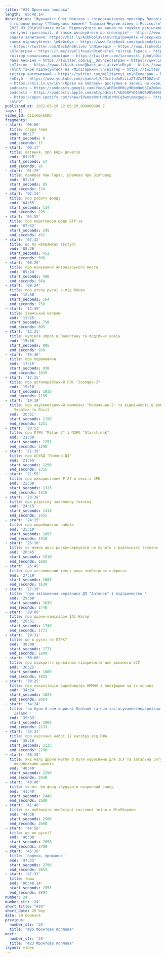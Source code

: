 ```yaml
---
title: "#24 Фронтова поплава"
length: '00:48:14'
description: "Журналіст Олег Новіков і співорганізатор простору Валерій Агєєв обговорюють
  з головою фонду \"Повернись живим\" Тарасом Чмутом війну з Росією.\n\nВипуск за
  2022.03.29\n\nСтавте лайк! Підписуйтеся на канал та тицяйте дзвіночок, щоб не пропустити
  наступні трансляції. А також доєднуйтеся до спонсорів! – https://www.youtube.com/channel/UCwCkRo2WQx_9JRWISLC47fw/join\n\n‼️Щоб
  задати запитання: https://bit.ly/AskPoplava\n\nПідтримуйте «Повернись Живим»: \nhttps://www.comebackalive.in.ua/donate\n\nА
  також підписуйтеся: \nФейсбук – https://www.facebook.com/backandalive \nТвіттер
  – https://twitter.com/BackAndAlive/ \nЛінкедін – https://www.linkedin.com/company/come-back-alive/
  \nТелеграм – https://t.me/savelifeua\nОсобистий твіттер Тараса – https://twitter.com/TarasChmut\nОсобистий
  твіттер начальника розвідки – https://twitter.com/tarnovski_john\nОсобистий твіттер
  пана Аноніма – https://twitter.com/Lg__Dn\nІнстаграм – https://www.instagram.com/savelife.in.ua/
  \nТікток – https://www.tiktok.com/@back_and_alive\nЮтуб – https://www.youtube.com/channel/UCGIa6LSAw2Cl_P-DFv2pHXQ
  \n\nА також підписуйтеся на «Мілітарний»:\nТвіттер – https://twitter.com/mil_in_ua\nТа
  твіттер англомовний – https://twitter.com/militarnyi_en\nТелеграм – https://t.me/milinua
  \nЮтуб – https://www.youtube.com/channel/UC3cntnJoRiiLaZ7dZwTTQ8A\nІ читайте сайт
  – https://mil.in.ua/\n\n«Право на поплаву» доступне в записі на сервісах: \ngoogle
  podcasts – https://podcasts.google.com/feed/aHR0cHM6Ly9hbmNob3IuZm0vcy84ODhiMzE0Yy9wb2RjYXN0L3Jzcw\napple
  podcasts – https://podcasts.apple.com/mt/podcast/%D0%BF%D1%80%D0%B0%D0%B2%D0%BE-%D0%BD%D0%B0-%D0%BF%D0%BE%D0%BF%D0%BB%D0%B0%D0%B2%D1%83/id1613491809\nspotify
  – https://open.spotify.com/show/5PwnnzNmrUNN16rMvCq3wm\nmegogo – https://megogo.page.link/tA2y
  \n\n0"
published_at: 2022-03-29 22:09:20.000000000 Z
tags: []
video_id: diLsGGvkbKU
fragments:
- start: '00:00'
  title: стара тиша
  end: '00:17'
  start_seconds: 0
  end_seconds: 17
- start: '00:17'
  title: вітання, про види донатів
  end: '01:25'
  start_seconds: 17
  end_seconds: 85
- start: '01:25'
  title: прийшов пан Тарас, розмова про Білгород
  end: '02:14'
  start_seconds: 85
  end_seconds: 134
- start: '02:14'
  title: про роботу фонду
  end: '04:55'
  start_seconds: 134
  end_seconds: 295
- start: '04:55'
  title: про переговори щодо БТР-ів
  end: '07:32'
  start_seconds: 295
  end_seconds: 452
- start: '07:32'
  title: що по напрямках (вступ)
  end: '08:26'
  start_seconds: 452
  end_seconds: 506
- start: '08:26'
  title: про мінування Антонівського моста
  end: '09:24'
  start_seconds: 506
  end_seconds: 564
- start: '09:24'
  title: про втечу русні з-під Києва
  end: '12:30'
  start_seconds: 564
  end_seconds: 750
- start: '12:30'
  title: Ізюмський напрям
  end: '13:25'
  start_seconds: 750
  end_seconds: 805
- start: '13:25'
  title: купівля зброї в Пакистану та подібних країн
  end: '15:30'
  start_seconds: 805
  end_seconds: 930
- start: '15:30'
  title: про перемовини
  end: '17:15'
  start_seconds: 930
  end_seconds: 1035
- start: '17:15'
  title: про артилерійський РЛК "Зоопарк-3"
  end: '19:10'
  start_seconds: 1035
  end_seconds: 1150
- start: '19:10'
  title: про звукометричний комплекс "Положение-2" та відмінності в роботі артилерії
    України та Росії
  end: '20:51'
  start_seconds: 1150
  end_seconds: 1251
- start: '20:51'
  title: про ПТРК "Milan 2" і ПЗРК "Starstreak"
  end: '21:30'
  start_seconds: 1251
  end_seconds: 1290
- start: '21:30'
  title: про АСУБД "Поляна-Д4"
  end: '21:55'
  start_seconds: 1290
  end_seconds: 1315
- start: '21:55'
  title: про використання Р-27 в якості ЗРК
  end: '23:38'
  start_seconds: 1315
  end_seconds: 1418
- start: '23:38'
  title: про рідкісну захоплену техніку
  end: '24:15'
  start_seconds: 1418
  end_seconds: 1455
- start: '24:15'
  title: про виробництво набоїв
  end: '25:10'
  start_seconds: 1455
  end_seconds: 1510
- start: '25:10'
  title: чи можна щось розконсервувати чи купити з радянської техніки
  end: '26:45'
  start_seconds: 1510
  end_seconds: 1605
- start: '26:45'
  title: про англомовний текст щодо необхідних озброєнь
  end: '27:19'
  start_seconds: 1605
  end_seconds: 1639
- start: '27:19'
  title: 'про звільнення керівника ДП "Антонов" і підприємство '
  end: '29:00'
  start_seconds: 1639
  end_seconds: 1740
- start: '29:00'
  title: про дрони-камікадзе IAI Harop
  end: '29:31'
  start_seconds: 1740
  end_seconds: 1771
- start: '29:31'
  title: шо в русні по ПТРК?
  end: '30:00'
  start_seconds: 1771
  end_seconds: 1800
- start: '30:00'
  title: про відкриття приватних підприємств для допомоги ЗСУ
  end: '30:25'
  start_seconds: 1800
  end_seconds: 1825
- start: '30:25'
  title: про локалізацію виробництва HMMWV і платформи на їх основі
  end: '34:24'
  start_seconds: 1825
  end_seconds: 2064
- start: '34:24'
  title: 'чи були б нам корисні Seahawk та про застосування/модернізацію ВМСУ катерів
    Island '
  end: '35:33'
  start_seconds: 2064
  end_seconds: 2133
- start: '35:33'
  title: про картечні набої 12 калібру від США
  end: '38:10'
  start_seconds: 2133
  end_seconds: 2290
- start: '38:10'
  title: які малі дрони могли б бути корисними для ЗСУ та загальна ситуація з українськими
    виробниками дронів
  end: '40:40'
  start_seconds: 2290
  end_seconds: 2440
- start: '40:40'
  title: чи міг би фонд збудувати патронний завод
  end: '41:40'
  start_seconds: 2440
  end_seconds: 2500
- start: '41:40'
  title: як лобіювати необхідні системні зміни в МінОборони
  end: '44:58'
  start_seconds: 2500
  end_seconds: 2698
- start: '44:58'
  title: що по русні?
  end: '46:30'
  start_seconds: 2698
  end_seconds: 2790
- start: '46:30'
  title: 'подяки, прощання '
  end: '47:33'
  start_seconds: 2790
  end_seconds: 2853
- start: '47:33'
  title: тиша
  end: '00:48:14'
  start_seconds: 2853
  end_seconds: 2894
number: 24
number_str: '24'
short_title: "#24"
short_date: 29 бер
date: 29 березня
previous:
  number_str: '25'
  title: "#25 Фронтова поплава"
next:
  number_str: '23'
  title: "#23 Фронтова поплава"
layout: video
---
```

